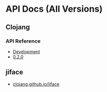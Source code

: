 # API Docs (All Versions)

## Clojang

### API Reference

* [Development](../current)
* [0.2.0](../0.2.0)

## jiface

* [clojang.github.io/jiface](https://clojang.github.io/jiface/current)
